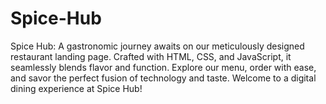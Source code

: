 # Spice-Hub
Spice Hub: A gastronomic journey awaits on our meticulously designed restaurant landing page. Crafted with HTML, CSS, and JavaScript, it seamlessly blends flavor and function. Explore our menu, order with ease, and savor the perfect fusion of technology and taste. Welcome to a digital dining experience at Spice Hub!
